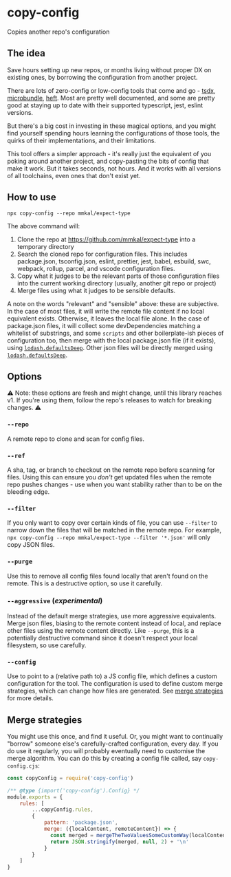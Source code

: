 # copy-config

Copies another repo's configuration

## The idea

Save hours setting up new repos, or months living without proper DX on existing ones, by borrowing the configuration from another project.

There are lots of zero-config or low-config tools that come and go - [tsdx](https://npmjs.com/package/tsdx), [microbundle](https://www.npmjs.com/package/microbundle), [heft](https://rushstack.io/pages/heft/overview). Most are pretty well documented, and some are pretty good at staying up to date with their supported typescript, jest, eslint versions.

But there's a big cost in investing in these magical options, and you might find yourself spending hours learning the configurations of those tools, the quirks of their implementations, and their limitations.

This tool offers a simpler approach - it's really just the equivalent of you poking around another project, and copy-pasting the bits of config that make it work. But it takes seconds, not hours. And it works with all versions of all toolchains, even ones that don't exist yet.

## How to use

```
npx copy-config --repo mmkal/expect-type
```

The above command will:

1. Clone the repo at https://github.com/mmkal/expect-type into a temporary directory
1. Search the cloned repo for configuration files. This includes package.json, tsconfig.json, eslint, prettier, jest, babel, esbuild, swc, webpack, rollup, parcel, and vscode configuration files.
1. Copy what it judges to be the relevant parts of those configuration files into the current working directory (usually, another git repo or project)
1. Merge files using what it judges to be sensible defaults.

A note on the words "relevant" and "sensible" above: these are subjective. In the case of most files, it will write the remote file content if no local equivalent exists. Otherwise, it leaves the local file alone. In the case of package.json files, it will collect some devDependencies matching a whitelist of substrings, and some `scripts` and other boilerplate-ish pieces of configuration too, then merge with the local package.json file (if it exists), using [`lodash.defaultsDeep`](https://lodash.com/docs/4.17.15#defaultsDeep). Other json files will be directly merged using [`lodash.defaultsDeep`](https://lodash.com/docs/4.17.15#defaultsDeep).

## Options

⚠️ Note: these options are fresh and might change, until this library reaches v1. If you're using them, follow the repo's releases to watch for breaking changes. ⚠️

### `--repo`

A remote repo to clone and scan for config files.

### `--ref`

A sha, tag, or branch to checkout on the remote repo before scanning for files. Using this can ensure you _don't_ get updated files when the remote repo pushes changes - use when you want stability rather than to be on the bleeding edge.

### `--filter`

If you only want to copy over certain kinds of file, you can use `--filter` to narrow down the files that will be matched in the remote repo. For example, `npx copy-config --repo mmkal/expect-type --filter '*.json'` will only copy JSON files.

### `--purge`

Use this to remove all config files found locally that aren't found on the remote. This is a destructive option, so use it carefully.

### `--aggressive` (_experimental_)

Instead of the default merge strategies, use more aggressive equivalents. Merge json files, biasing to the remote content instead of local, and replace other files using the remote content directly. Like `--purge`, this is a potentially destructive command since it doesn't respect your local filesystem, so use carefully.

### `--config`

Use to point to a (relative path to) a JS config file, which defines a custom configuration for the tool. The configuration is used to define custom merge strategies, which can change how files are generated. See [merge strategies](#merge-strategies) for more details.

## Merge strategies

You might use this once, and find it useful. Or, you might want to continually "borrow" someone else's carefully-crafted configuration, every day. If you do use it regularly, you will probably eventually need to customise the merge algorithm. You can do this by creating a config file called, say `copy-config.cjs`:

```js
const copyConfig = require('copy-config')

/** @type {import('copy-config').Config} */
module.exports = {
    rules: [
        ...copyConfig.rules,
        {
            pattern: 'package.json',
            merge: ({localContent, remoteContent}) => {
              const merged = mergeTheTwoValuesSomeCustomWay(localContent, remoteContent)
              return JSON.stringify(merged, null, 2) + '\n'
            }
        }
    ]
}
```
